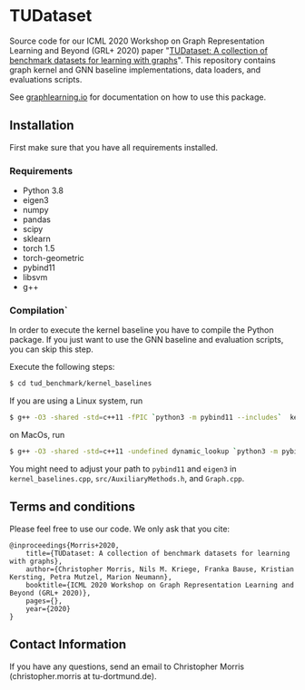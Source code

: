 # TUDataset

Source code for our ICML 2020 Workshop on Graph Representation Learning and Beyond (GRL+ 2020) paper "[TUDataset: A collection of benchmark datasets for learning with graphs](https://arxiv.org/abs/XXX.XXX)". This repository contains graph kernel and GNN baseline implementations, data loaders, and evaluations scripts.

See [graphlearning.io](http://www.graphlearning.io/) for documentation on how to use this package.




## Installation

First make sure that you have all requirements installed.
###  Requirements
- Python 3.8
- eigen3
- numpy
- pandas
- scipy
- sklearn
- torch 1.5
- torch-geometric
- pybind11
- libsvm
- g++ 

### Compilation`
In order to execute the kernel baseline you have to compile the Python package. If you just want to use the GNN baseline and evaluation scripts, you can skip this step.

Execute the following steps: 
```Bash
$ cd tud_benchmark/kernel_baselines
```
If you are using a Linux system, run
```Bash
$ g++ -O3 -shared -std=c++11 -fPIC `python3 -m pybind11 --includes`  kernel_baselines.cpp src/*cpp -o ../kernel_baselines`python3-config --extension-suffix`
```
on MacOs, run
```Bash
$ g++ -O3 -shared -std=c++11 -undefined dynamic_lookup `python3 -m pybind11 --includes`  kernel_baselines.cpp src/*cpp -o ../kernel_baselines`python3-config --extension-suffix`
```

You might need to adjust your path to ``pybind11`` and ``eigen3`` in ``kernel_baselines.cpp``, 
``src/AuxiliaryMethods.h``, and ``Graph.cpp``. 


## Terms and conditions
Please feel free to use our code. We only ask that you cite:

	@inproceedings{Morris+2020,
	    title={TUDataset: A collection of benchmark datasets for learning with graphs},
	    author={Christopher Morris, Nils M. Kriege, Franka Bause, Kristian Kersting, Petra Mutzel, Marion Neumann},
	    booktitle={ICML 2020 Workshop on Graph Representation Learning and Beyond (GRL+ 2020)},
	    pages={},
	    year={2020}
	}

## Contact Information
If you have any questions, send an email to Christopher Morris (christopher.morris at tu-dortmund.de).
